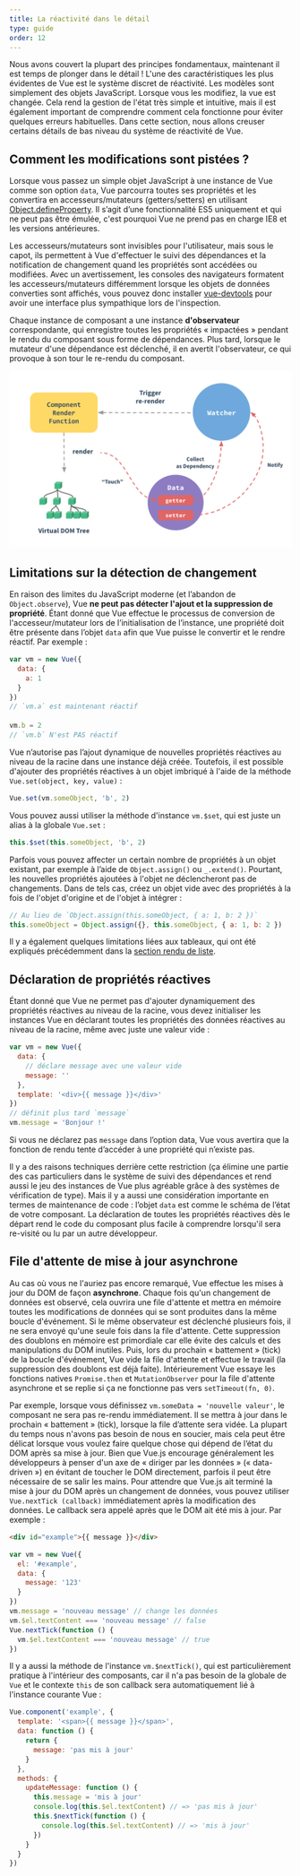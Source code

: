 ```yaml
---
title: La réactivité dans le détail
type: guide
order: 12
---
```


Nous avons couvert la plupart des principes fondamentaux, maintenant il est temps de plonger dans le détail ! L'une des caractéristiques les plus évidentes de Vue est le système discret de réactivité. Les modèles sont simplement des objets JavaScript. Lorsque vous les modifiez, la vue est changée. Cela rend la gestion de l'état très simple et intuitive, mais il est également important de comprendre comment cela fonctionne pour éviter quelques erreurs habituelles. Dans cette section, nous allons creuser certains détails de bas niveau du système de réactivité de Vue.

## Comment les modifications sont pistées ?

Lorsque vous passez un simple objet JavaScript à une instance de Vue comme son option `data`, Vue parcourra toutes ses propriétés et les convertira en accesseurs/mutateurs (getters/setters) en utilisant [Object.defineProperty](https://developer.mozilla.org/fr/docs/Web/JavaScript/Reference/Objets_globaux/Object/defineProperty). Il s’agit d’une fonctionnalité ES5 uniquement et qui ne peut pas être émulée, c'est pourquoi Vue ne prend pas en charge IE8 et les versions antérieures.

Les accesseurs/mutateurs sont invisibles pour l'utilisateur, mais sous le capot, ils permettent à Vue d'effectuer le suivi des dépendances et la notification de changement quand les propriétés sont accédées ou modifiées. Avec un avertissement, les consoles des navigateurs formatent les accesseurs/mutateurs différemment lorsque les objets de données converties sont affichés, vous pouvez donc installer [vue-devtools](https://github.com/vuejs/vue-devtools) pour avoir une interface plus sympathique lors de l'inspection.

Chaque instance de composant a une instance  **d'observateur** correspondante, qui enregistre toutes les propriétés « impactées » pendant le rendu du composant sous forme de dépendances. Plus tard, lorsque le mutateur d'une dépendance est déclenché, il en avertit l'observateur, ce qui provoque à son tour le re-rendu du composant.

![Reactivity Cycle](/images/data.png)

## Limitations sur la détection de changement

En raison des limites du JavaScript moderne (et l’abandon de `Object.observe`), Vue **ne peut pas détecter l'ajout et la suppression de propriété**. Étant donné que Vue effectue le processus de conversion de l'accesseur/mutateur lors de l’initialisation de l’instance, une propriété doit être présente dans l’objet `data` afin que Vue puisse le convertir et le rendre réactif. Par exemple :

``` js
var vm = new Vue({
  data: {
    a: 1
  }
})
// `vm.a` est maintenant réactif

vm.b = 2
// `vm.b` N'est PAS réactif
```

Vue n’autorise pas l’ajout dynamique de nouvelles propriétés réactives au niveau de la racine dans une instance déjà créée. Toutefois, il est possible d'ajouter des propriétés réactives à un objet imbriqué à l'aide de la méthode `Vue.set(object, key, value)` :

``` js
Vue.set(vm.someObject, 'b', 2)
```

Vous pouvez aussi utiliser la méthode d'instance `vm.$set`, qui est juste un alias à la globale `Vue.set` :

``` js
this.$set(this.someObject, 'b', 2)
```

Parfois vous pouvez affecter un certain nombre de propriétés à un objet existant, par exemple à l’aide de `Object.assign()` ou `_.extend()`. Pourtant, les nouvelles propriétés ajoutées à l'objet ne déclencheront pas de changements. Dans de tels cas, créez un objet vide avec des propriétés à la fois de l'objet d'origine et de l'objet à intégrer :

``` js
// Au lieu de `Object.assign(this.someObject, { a: 1, b: 2 })`
this.someObject = Object.assign({}, this.someObject, { a: 1, b: 2 })
```

Il y a également quelques limitations liées aux tableaux, qui ont été expliqués précédemment dans la [section rendu de liste](list.html#Limitations).

## Déclaration de propriétés réactives

Étant donné que Vue ne permet pas d'ajouter dynamiquement des propriétés réactives au niveau de la racine, vous devez initialiser les instances Vue en déclarant toutes les propriétés des données réactives au niveau de la racine, même avec juste une valeur vide :

``` js
var vm = new Vue({
  data: {
    // déclare message avec une valeur vide
    message: ''
  },
  template: '<div>{{ message }}</div>'
})
// définit plus tard `message`
vm.message = 'Bonjour !'
```

Si vous ne déclarez pas `message` dans l’option data, Vue vous avertira que la fonction de rendu tente d’accéder à une propriété qui n’existe pas.

Il y a des raisons techniques derrière cette restriction (ça élimine une partie des cas particuliers dans le système de suivi des dépendances et rend aussi le jeu des instances de Vue plus agréable grâce à des systèmes de vérification de type). Mais il y a aussi une considération importante en termes de maintenance de code : l’objet `data` est comme le schéma de l’état de votre composant. La déclaration de toutes les propriétés réactives dès le départ rend le code du composant plus facile à comprendre lorsqu'il sera re-visité ou lu par un autre développeur.

## File d'attente de mise à jour asynchrone

Au cas où vous ne l'auriez pas encore remarqué, Vue effectue les mises à jour du DOM de façon **asynchrone**. Chaque fois qu'un changement de données est observé, cela ouvrira une file d'attente et mettra en mémoire toutes les modifications de données qui se sont produites dans la même boucle d'événement. Si le même observateur est déclenché plusieurs fois, il ne sera envoyé qu'une seule fois dans la file d'attente. Cette suppression des doublons en mémoire est primordiale car elle évite des calculs et des manipulations du DOM inutiles. Puis, lors du prochain « battement » (tick) de la boucle d'événement, Vue vide la file d'attente et effectue le travail (la suppression des doublons est déjà faite). Intérieurement Vue essaye les fonctions natives `Promise.then` et `MutationObserver` pour la file d'attente asynchrone et se replie si ça ne fonctionne pas vers `setTimeout(fn, 0)`. 

Par exemple, lorsque vous définissez `vm.someData = 'nouvelle valeur'`, le composant ne sera pas re-rendu immédiatement. Il se mettra à jour dans le prochain « battement » (tick), lorsque la file d’attente sera vidée. La plupart du temps nous n'avons pas besoin de nous en soucier, mais cela peut être délicat lorsque vous voulez faire quelque chose qui dépend de l’état du DOM après sa mise à jour. Bien que Vue.js encourage généralement les développeurs à penser d'un axe de « diriger par les données » (« data-driven ») en évitant de toucher le DOM directement, parfois il peut être nécessaire de se salir les mains. Pour attendre que Vue.js ait terminé la mise à jour du DOM après un changement de données, vous pouvez utiliser `Vue.nextTick (callback)` immédiatement après la modification des données. Le callback sera appelé après que le DOM ait été mis à jour. Par exemple :

``` html
<div id="example">{{ message }}</div>
```

``` js
var vm = new Vue({
  el: '#example',
  data: {
    message: '123'
  }
})
vm.message = 'nouveau message' // change les données
vm.$el.textContent === 'nouveau message' // false
Vue.nextTick(function () {
  vm.$el.textContent === 'nouveau message' // true
})
```

Il y a aussi la méthode de l'instance `vm.$nextTick()`, qui est particulièrement pratique à l'intérieur des composants, car il n'a pas besoin de la globale de `Vue` et le contexte `this` de son callback sera automatiquement lié à l'instance courante Vue :

``` js
Vue.component('example', {
  template: '<span>{{ message }}</span>',
  data: function () {
    return {
      message: 'pas mis à jour'
    }
  },
  methods: {
    updateMessage: function () {
      this.message = 'mis à jour'
      console.log(this.$el.textContent) // => 'pas mis à jour'
      this.$nextTick(function () {
        console.log(this.$el.textContent) // => 'mis à jour'
      })
    }
  }
})
```
